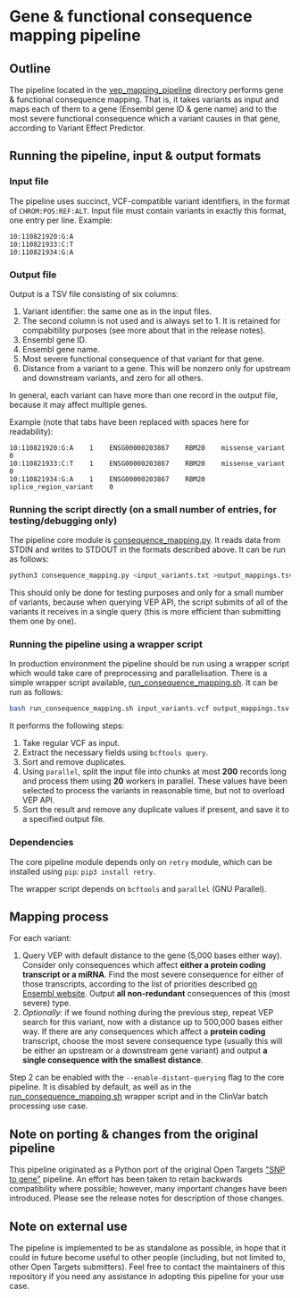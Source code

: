 # Gene & functional consequence mapping pipeline

## Outline

The pipeline located in the [vep_mapping_pipeline](/vep_mapping_pipeline) directory performs gene & functional consequence mapping. That is, it takes variants as input and maps each of them to a gene (Ensembl gene ID & gene name) and to the most severe functional consequence which a variant causes in that gene, according to Variant Effect Predictor.

## Running the pipeline, input & output formats

### Input file
The pipeline uses succinct, VCF-compatible variant identifiers, in the format of `CHROM:POS:REF:ALT`. Input file must contain variants in exactly this format, one entry per line. Example:
```
10:110821920:G:A
10:110821933:C:T
10:110821934:G:A
```

### Output file
Output is a TSV file consisting of six columns:
1. Variant identifier: the same one as in the input files.
2. The second column is not used and is always set to 1. It is retained for compabitility purposes (see more about that in the release notes).
3. Ensembl gene ID.
4. Ensembl gene name.
5. Most severe functional consequence of that variant for that gene.
6. Distance from a variant to a gene. This will be nonzero only for upstream and downstream variants, and zero for all others.

In general, each variant can have more than one record in the output file, because it may affect multiple genes.

Example (note that tabs have been replaced with spaces here for readability):
```
10:110821920:G:A    1    ENSG00000203867    RBM20    missense_variant         0
10:110821933:C:T    1    ENSG00000203867    RBM20    missense_variant         0
10:110821934:G:A    1    ENSG00000203867    RBM20    splice_region_variant    0
```

### Running the script directly (on a small number of entries, for testing/debugging only)
The pipeline core module is [consequence_mapping.py](/consequence_mapping/consequence_mapping.py). It reads data from STDIN and writes to STDOUT in the formats described above. It can be run as follows:
```bash
python3 consequence_mapping.py <input_variants.txt >output_mappings.tsv
```

This should only be done for testing purposes and only for a small number of variants, because when querying VEP API, the script submits of all of the variants it receives in a single query (this is more efficient than submitting them one by one).

### Running the pipeline using a wrapper script
In production environment the pipeline should be run using a wrapper script which would take care of preprocessing and parallelisation. There is a simple wrapper script available, [run_consequence_mapping.sh](/consequence_mapping/run_consequence_mapping.sh). It can be run as follows:
```bash
bash run_consequence_mapping.sh input_variants.vcf output_mappings.tsv
``` 

It performs the following steps:
1. Take regular VCF as input.
1. Extract the necessary fields using `bcftools query`.
1. Sort and remove duplicates.
1. Using `parallel`, split the input file into chunks at most **200** records long and process them using **20** workers in parallel. These values have been selected to process the variants in reasonable time, but not to overload VEP API.
1. Sort the result and remove any duplicate values if present, and save it to a specified output file. 

### Dependencies
The core pipeline module depends only on `retry` module, which can be installed using `pip`: `pip3 install retry`.

The wrapper script depends on `bcftools` and `parallel` (GNU Parallel).

## Mapping process
For each variant:
1. Query VEP with default distance to the gene (5,000 bases either way). Consider only consequences which affect **either a protein coding transcript or a miRNA**. Find the most severe consequence for either of those transcripts, according to the list of priorities described [on Ensembl website](https://www.ensembl.org/info/genome/variation/prediction/predicted_data.html). Output **all non-redundant** consequences of this (most severe) type.
2. *Optionally:* if we found nothing during the previous step, repeat VEP search for this variant, now with a distance up to 500,000 bases either way. If there are any consequences which affect a **protein coding** transcript, choose the most severe consequence type (usually this will be either an upstream or a downstream gene variant) and output **a single consequence with the smallest distance**.

Step 2 can be enabled with the `--enable-distant-querying` flag to the core pipeline. It is disabled by default, as well as in the [run_consequence_mapping.sh](/consequence_mapping/run_consequence_mapping.sh) wrapper script and in the ClinVar batch processing use case. 

## Note on porting & changes from the original pipeline
This pipeline originated as a Python port of the original Open Targets ["SNP to gene"](https://github.com/opentargets/snp_to_gene) pipeline. An effort has been taken to retain backwards compatibility where possible; however, many important changes have been introduced. Please see the release notes for description of those changes.

## Note on external use
The pipeline is implemented to be as standalone as possible, in hope that it could in future become useful to other people (including, but not limited to, other Open Targets submitters). Feel free to contact the maintainers of this repository if you need any assistance in adopting this pipeline for your use case.
